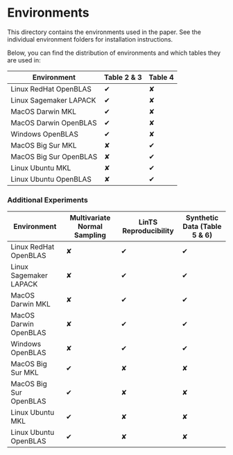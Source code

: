 # Environments

This directory contains the environments used in the paper.
See the individual environment folders for installation instructions.

Below, you can find the distribution of environments and which tables they are used in:

| Environment | Table 2 & 3 | Table 4 |
|---|---|---|
| Linux RedHat OpenBLAS | ✔ | ✘ |
| Linux Sagemaker LAPACK | ✔ | ✘ |
| MacOS Darwin MKL | ✔ | ✘ |
| MacOS Darwin OpenBLAS | ✔ | ✘ |
| Windows OpenBLAS | ✔ | ✘ |
| MacOS Big Sur MKL | ✘ | ✔ |
| MacOS Big Sur OpenBLAS | ✘ | ✔ |
| Linux Ubuntu MKL | ✘ | ✔ |
| Linux Ubuntu OpenBLAS | ✘ | ✔ |

### Additional Experiments

| Environment  | Multivariate Normal Sampling | LinTS Reproducibility | Synthetic Data (Table 5 & 6) |
|---|---|---|---|
| Linux RedHat OpenBLAS | ✘ | ✔ | ✔ |
| Linux Sagemaker LAPACK | ✘ | ✔ | ✔ |
| MacOS Darwin MKL | ✘ | ✔ | ✔ |
| MacOS Darwin OpenBLAS | ✘ | ✔ | ✔ |
| Windows OpenBLAS | ✘ | ✔ | ✔ |
| MacOS Big Sur MKL | ✔ | ✘ | ✘ |
| MacOS Big Sur OpenBLAS | ✔ | ✘ | ✘ |
| Linux Ubuntu MKL | ✔ | ✘ | ✘ |
| Linux Ubuntu OpenBLAS | ✔ | ✘ | ✘ |
